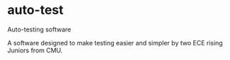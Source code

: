 # auto-test
Auto-testing software

A software designed to make testing easier and simpler by two ECE rising Juniors from CMU.
